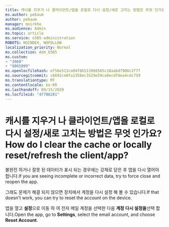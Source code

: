 ```yaml
---
title: 캐시를 지우거 나 클라이언트/앱을 로컬로 다시 설정/새로 고치는 방법은 무엇 인가요?
ms.author: pebaum
author: pebaum
manager: mnirkhe
ms.audience: Admin
ms.topic: article
ms.service: o365-administration
ROBOTS: NOINDEX, NOFOLLOW
localization_priority: Normal
ms.collection: Adm_O365
ms.custom:
- "3060"
- "9001099"
ms.openlocfilehash: ef56e513ca04f8b51390d565c18aabd7908c2f7f
ms.sourcegitcommit: c6692ce0fa1358ec3529e59ca0ecdfdea4cdc759
ms.translationtype: MT
ms.contentlocale: ko-KR
ms.lasthandoff: 09/15/2020
ms.locfileid: "47780281"
---
```

# <a name="how-do-i-clear-the-cache-or-locally-resetrefresh-the-clientapp"></a><span data-ttu-id="9596f-102">캐시를 지우거 나 클라이언트/앱을 로컬로 다시 설정/새로 고치는 방법은 무엇 인가요?</span><span class="sxs-lookup"><span data-stu-id="9596f-102">How do I clear the cache or locally reset/refresh the client/app?</span></span>

<span data-ttu-id="9596f-103">불완전 하거나 잘못 된 데이터가 표시 되는 경우에는 강제로 닫은 후 앱을 다시 열어야 합니다.</span><span class="sxs-lookup"><span data-stu-id="9596f-103">If you are seeing incomplete or incorrect data, try to force close and reopen the app.</span></span>  

<span data-ttu-id="9596f-104">그래도 문제가 해결 되지 않으면 장치에서 계정을 다시 설정 해 볼 수 있습니다.</span><span class="sxs-lookup"><span data-stu-id="9596f-104">If that doesn't work, you can try to reset the account on the device.</span></span>
 
<span data-ttu-id="9596f-105">앱을 열고 **설정**으로 이동 하 여 전자 메일 계정을 선택한 다음 **계정 다시 설정을**선택 합니다.</span><span class="sxs-lookup"><span data-stu-id="9596f-105">Open the app, go to **Settings**, select the email account, and choose **Reset Account**.</span></span>